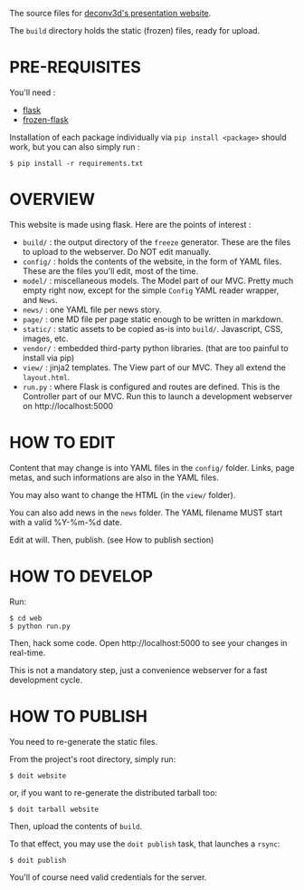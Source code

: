 
The source files for [deconv3d's presentation website](http://deconv3d.irap.omp.eu).

The `build` directory holds the static (frozen) files, ready for upload.


# PRE-REQUISITES

You'll need :

- [flask](http://flask.pocoo.org/)
- [frozen-flask](https://pythonhosted.org/Frozen-Flask/)

Installation of each package individually via `pip install <package>` should work,
but you can also simply run :

    $ pip install -r requirements.txt


# OVERVIEW

This website is made using flask. Here are the points of interest :

- `build/` : the output directory of the `freeze` generator.
             These are the files to upload to the webserver.
             Do NOT edit manually.
- `config/` : holds the contents of the website, in the form of YAML files.
              These are the files you'll edit, most of the time.
- `model/` : miscellaneous models. The Model part of our MVC.
             Pretty much empty right now, except for the simple `Config` YAML reader wrapper, and `News`.
- `news/` : one YAML file per news story.
- `page/` : one MD file per page static enough to be written in markdown.
- `static/` : static assets to be copied as-is into `build/`. Javascript, CSS, images, etc.
- `vendor/` : embedded third-party python libraries. (that are too painful to install via pip)
- `view/` : jinja2 templates. The View part of our MVC. They all extend the `layout.html`.
- `run.py` : where Flask is configured and routes are defined.
             This is the Controller part of our MVC.
             Run this to launch a development webserver on http://localhost:5000


# HOW TO EDIT

Content that may change is into YAML files in the `config/` folder.
Links, page metas, and such informations are also in the YAML files.

You may also want to change the HTML (in the `view/` folder).

You can also add news in the `news` folder.
The YAML filename MUST start with a valid %Y-%m-%d date.

Edit at will.
Then, publish. (see How to publish section)


# HOW TO DEVELOP

Run:

    $ cd web
    $ python run.py

Then, hack some code.
Open http://localhost:5000 to see your changes in real-time.

This is not a mandatory step, just a convenience webserver for a fast development cycle.


# HOW TO PUBLISH

You need to re-generate the static files.

From the project's root directory, simply run:

    $ doit website

or, if you want to re-generate the distributed tarball too:

    $ doit tarball website

Then, upload the contents of `build`.

To that effect, you may use the `doit publish` task, that launches a `rsync`:

    $ doit publish

You'll of course need valid credentials for the server.
